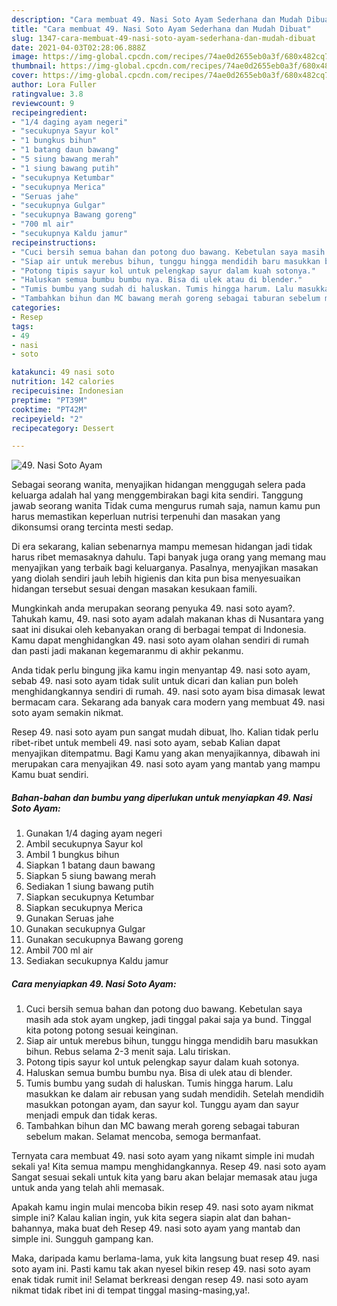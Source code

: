 ```yaml
---
description: "Cara membuat 49. Nasi Soto Ayam Sederhana dan Mudah Dibuat"
title: "Cara membuat 49. Nasi Soto Ayam Sederhana dan Mudah Dibuat"
slug: 1347-cara-membuat-49-nasi-soto-ayam-sederhana-dan-mudah-dibuat
date: 2021-04-03T02:28:06.888Z
image: https://img-global.cpcdn.com/recipes/74ae0d2655eb0a3f/680x482cq70/49-nasi-soto-ayam-foto-resep-utama.jpg
thumbnail: https://img-global.cpcdn.com/recipes/74ae0d2655eb0a3f/680x482cq70/49-nasi-soto-ayam-foto-resep-utama.jpg
cover: https://img-global.cpcdn.com/recipes/74ae0d2655eb0a3f/680x482cq70/49-nasi-soto-ayam-foto-resep-utama.jpg
author: Lora Fuller
ratingvalue: 3.8
reviewcount: 9
recipeingredient:
- "1/4 daging ayam negeri"
- "secukupnya Sayur kol"
- "1 bungkus bihun"
- "1 batang daun bawang"
- "5 siung bawang merah"
- "1 siung bawang putih"
- "secukupnya Ketumbar"
- "secukupnya Merica"
- "Seruas jahe"
- "secukupnya Gulgar"
- "secukupnya Bawang goreng"
- "700 ml air"
- "secukupnya Kaldu jamur"
recipeinstructions:
- "Cuci bersih semua bahan dan potong duo bawang. Kebetulan saya masih ada stok ayam ungkep, jadi tinggal pakai saja ya bund. Tinggal kita potong potong sesuai keinginan."
- "Siap air untuk merebus bihun, tunggu hingga mendidih baru masukkan bihun. Rebus selama 2-3 menit saja. Lalu tiriskan."
- "Potong tipis sayur kol untuk pelengkap sayur dalam kuah sotonya."
- "Haluskan semua bumbu bumbu nya. Bisa di ulek atau di blender."
- "Tumis bumbu yang sudah di haluskan. Tumis hingga harum. Lalu masukkan ke dalam air rebusan yang sudah mendidih. Setelah mendidih masukkan potongan ayam, dan sayur kol. Tunggu ayam dan sayur menjadi empuk dan tidak keras."
- "Tambahkan bihun dan MC bawang merah goreng sebagai taburan sebelum makan. Selamat mencoba, semoga bermanfaat."
categories:
- Resep
tags:
- 49
- nasi
- soto

katakunci: 49 nasi soto 
nutrition: 142 calories
recipecuisine: Indonesian
preptime: "PT39M"
cooktime: "PT42M"
recipeyield: "2"
recipecategory: Dessert

---
```



![49. Nasi Soto Ayam](https://img-global.cpcdn.com/recipes/74ae0d2655eb0a3f/680x482cq70/49-nasi-soto-ayam-foto-resep-utama.jpg)

Sebagai seorang wanita, menyajikan hidangan menggugah selera pada keluarga adalah hal yang menggembirakan bagi kita sendiri. Tanggung jawab seorang  wanita Tidak cuma mengurus rumah saja, namun kamu pun harus memastikan keperluan nutrisi terpenuhi dan masakan yang dikonsumsi orang tercinta mesti sedap.

Di era  sekarang, kalian sebenarnya mampu memesan hidangan jadi tidak harus ribet memasaknya dahulu. Tapi banyak juga orang yang memang mau menyajikan yang terbaik bagi keluarganya. Pasalnya, menyajikan masakan yang diolah sendiri jauh lebih higienis dan kita pun bisa menyesuaikan hidangan tersebut sesuai dengan masakan kesukaan famili. 



Mungkinkah anda merupakan seorang penyuka 49. nasi soto ayam?. Tahukah kamu, 49. nasi soto ayam adalah makanan khas di Nusantara yang saat ini disukai oleh kebanyakan orang di berbagai tempat di Indonesia. Kamu dapat menghidangkan 49. nasi soto ayam olahan sendiri di rumah dan pasti jadi makanan kegemaranmu di akhir pekanmu.

Anda tidak perlu bingung jika kamu ingin menyantap 49. nasi soto ayam, sebab 49. nasi soto ayam tidak sulit untuk dicari dan kalian pun boleh menghidangkannya sendiri di rumah. 49. nasi soto ayam bisa dimasak lewat bermacam cara. Sekarang ada banyak cara modern yang membuat 49. nasi soto ayam semakin nikmat.

Resep 49. nasi soto ayam pun sangat mudah dibuat, lho. Kalian tidak perlu ribet-ribet untuk membeli 49. nasi soto ayam, sebab Kalian dapat menyajikan ditempatmu. Bagi Kamu yang akan menyajikannya, dibawah ini merupakan cara menyajikan 49. nasi soto ayam yang mantab yang mampu Kamu buat sendiri.

<!--inarticleads1-->

##### Bahan-bahan dan bumbu yang diperlukan untuk menyiapkan 49. Nasi Soto Ayam:

1. Gunakan 1/4 daging ayam negeri
1. Ambil secukupnya Sayur kol
1. Ambil 1 bungkus bihun
1. Siapkan 1 batang daun bawang
1. Siapkan 5 siung bawang merah
1. Sediakan 1 siung bawang putih
1. Siapkan secukupnya Ketumbar
1. Siapkan secukupnya Merica
1. Gunakan Seruas jahe
1. Gunakan secukupnya Gulgar
1. Gunakan secukupnya Bawang goreng
1. Ambil 700 ml air
1. Sediakan secukupnya Kaldu jamur




<!--inarticleads2-->

##### Cara menyiapkan 49. Nasi Soto Ayam:

1. Cuci bersih semua bahan dan potong duo bawang. Kebetulan saya masih ada stok ayam ungkep, jadi tinggal pakai saja ya bund. Tinggal kita potong potong sesuai keinginan.
1. Siap air untuk merebus bihun, tunggu hingga mendidih baru masukkan bihun. Rebus selama 2-3 menit saja. Lalu tiriskan.
1. Potong tipis sayur kol untuk pelengkap sayur dalam kuah sotonya.
1. Haluskan semua bumbu bumbu nya. Bisa di ulek atau di blender.
1. Tumis bumbu yang sudah di haluskan. Tumis hingga harum. Lalu masukkan ke dalam air rebusan yang sudah mendidih. Setelah mendidih masukkan potongan ayam, dan sayur kol. Tunggu ayam dan sayur menjadi empuk dan tidak keras.
1. Tambahkan bihun dan MC bawang merah goreng sebagai taburan sebelum makan. Selamat mencoba, semoga bermanfaat.




Ternyata cara membuat 49. nasi soto ayam yang nikamt simple ini mudah sekali ya! Kita semua mampu menghidangkannya. Resep 49. nasi soto ayam Sangat sesuai sekali untuk kita yang baru akan belajar memasak atau juga untuk anda yang telah ahli memasak.

Apakah kamu ingin mulai mencoba bikin resep 49. nasi soto ayam nikmat simple ini? Kalau kalian ingin, yuk kita segera siapin alat dan bahan-bahannya, maka buat deh Resep 49. nasi soto ayam yang mantab dan simple ini. Sungguh gampang kan. 

Maka, daripada kamu berlama-lama, yuk kita langsung buat resep 49. nasi soto ayam ini. Pasti kamu tak akan nyesel bikin resep 49. nasi soto ayam enak tidak rumit ini! Selamat berkreasi dengan resep 49. nasi soto ayam nikmat tidak ribet ini di tempat tinggal masing-masing,ya!.

